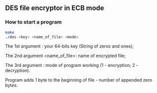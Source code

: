 ## DES file encryptor in ECB mode

### How to start a program

```bash
make
./des <key> <name_of_file> <mode>
```

The 1st argument <key>: your 64-bits key (String of zeros and ones);

The 2nd argument <name_of_file>: name of encrypted file;

The 3rd argument <mode>: mode of program working (1 - encryption; 2 - decryption).

Program adds 1 byte to the beginning of file - number of appended zero bytes.


